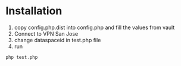 # Installation
1. copy config.php.dist into config.php and fill the values from vault
2. Connect to VPN San Jose
3. change dataspaceid in test.php file
4. run
```php
php test.php
```